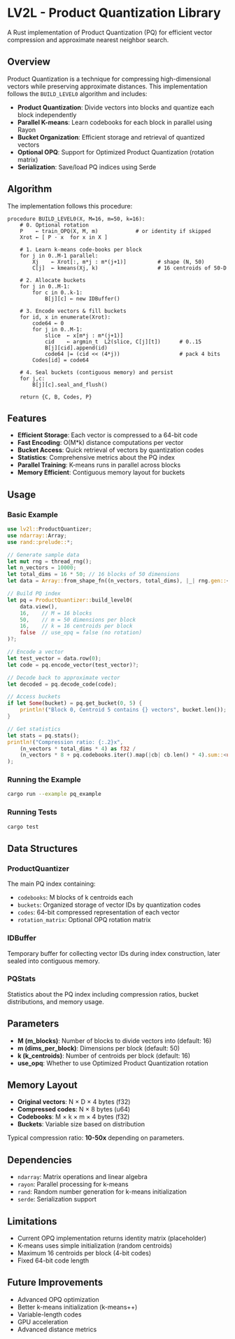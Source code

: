 # LV2L - Product Quantization Library

A Rust implementation of Product Quantization (PQ) for efficient vector compression and approximate nearest neighbor search.

## Overview

Product Quantization is a technique for compressing high-dimensional vectors while preserving approximate distances. This implementation follows the `BUILD_LEVEL0` algorithm and includes:

- **Product Quantization**: Divide vectors into blocks and quantize each block independently
- **Parallel K-means**: Learn codebooks for each block in parallel using Rayon
- **Bucket Organization**: Efficient storage and retrieval of quantized vectors
- **Optional OPQ**: Support for Optimized Product Quantization (rotation matrix)
- **Serialization**: Save/load PQ indices using Serde

## Algorithm

The implementation follows this procedure:

```
procedure BUILD_LEVEL0(X, M=16, m=50, k=16):
    # 0. Optional rotation
    P    ← train_OPQ(X, M, m)            # or identity if skipped
    Xrot ← [ P · x  for x in X ]

    # 1. Learn k-means code-books per block
    for j in 0..M-1 parallel:
        Xj    ← Xrot[:, m*j : m*(j+1)]          # shape (N, 50)
        C[j]  ← kmeans(Xj, k)                   # 16 centroids of 50-D

    # 2. Allocate buckets
    for j in 0..M-1:
        for c in 0..k-1:
            B[j][c] ← new IDBuffer()

    # 3. Encode vectors & fill buckets
    for id, x in enumerate(Xrot):
        code64 ← 0
        for j in 0..M-1:
            slice  ← x[m*j : m*(j+1)]
            cid    ← argmin_t  L2(slice, C[j][t])      # 0..15
            B[j][cid].append(id)
            code64 |= (cid << (4*j))                   # pack 4 bits
        Codes[id] = code64

    # 4. Seal buckets (contiguous memory) and persist
    for j,c:
        B[j][c].seal_and_flush()

    return {C, B, Codes, P}
```

## Features

- **Efficient Storage**: Each vector is compressed to a 64-bit code
- **Fast Encoding**: O(M*k) distance computations per vector
- **Bucket Access**: Quick retrieval of vectors by quantization codes
- **Statistics**: Comprehensive metrics about the PQ index
- **Parallel Training**: K-means runs in parallel across blocks
- **Memory Efficient**: Contiguous memory layout for buckets

## Usage

### Basic Example

```rust
use lv2l::ProductQuantizer;
use ndarray::Array;
use rand::prelude::*;

// Generate sample data
let mut rng = thread_rng();
let n_vectors = 10000;
let total_dims = 16 * 50; // 16 blocks of 50 dimensions
let data = Array::from_shape_fn((n_vectors, total_dims), |_| rng.gen::<f32>());

// Build PQ index
let pq = ProductQuantizer::build_level0(
    data.view(),
    16,    // M = 16 blocks
    50,    // m = 50 dimensions per block
    16,    // k = 16 centroids per block
    false  // use_opq = false (no rotation)
)?;

// Encode a vector
let test_vector = data.row(0);
let code = pq.encode_vector(test_vector)?;

// Decode back to approximate vector
let decoded = pq.decode_code(code);

// Access buckets
if let Some(bucket) = pq.get_bucket(0, 5) {
    println!("Block 0, Centroid 5 contains {} vectors", bucket.len());
}

// Get statistics
let stats = pq.stats();
println!("Compression ratio: {:.2}x", 
    (n_vectors * total_dims * 4) as f32 / 
    (n_vectors * 8 + pq.codebooks.iter().map(|cb| cb.len() * 4).sum::<usize>()) as f32
);
```

### Running the Example

```bash
cargo run --example pq_example
```

### Running Tests

```bash
cargo test
```

## Data Structures

### ProductQuantizer

The main PQ index containing:
- `codebooks`: M blocks of k centroids each
- `buckets`: Organized storage of vector IDs by quantization codes
- `codes`: 64-bit compressed representation of each vector
- `rotation_matrix`: Optional OPQ rotation matrix

### IDBuffer

Temporary buffer for collecting vector IDs during index construction, later sealed into contiguous memory.

### PQStats

Statistics about the PQ index including compression ratios, bucket distributions, and memory usage.

## Parameters

- **M (m_blocks)**: Number of blocks to divide vectors into (default: 16)
- **m (dims_per_block)**: Dimensions per block (default: 50)
- **k (k_centroids)**: Number of centroids per block (default: 16)
- **use_opq**: Whether to use Optimized Product Quantization rotation

## Memory Layout

- **Original vectors**: N × D × 4 bytes (f32)
- **Compressed codes**: N × 8 bytes (u64)
- **Codebooks**: M × k × m × 4 bytes (f32)
- **Buckets**: Variable size based on distribution

Typical compression ratio: **10-50x** depending on parameters.

## Dependencies

- `ndarray`: Matrix operations and linear algebra
- `rayon`: Parallel processing for k-means
- `rand`: Random number generation for k-means initialization
- `serde`: Serialization support

## Limitations

- Current OPQ implementation returns identity matrix (placeholder)
- K-means uses simple initialization (random centroids)
- Maximum 16 centroids per block (4-bit codes)
- Fixed 64-bit code length

## Future Improvements

- Advanced OPQ optimization
- Better k-means initialization (k-means++)
- Variable-length codes
- GPU acceleration
- Advanced distance metrics 